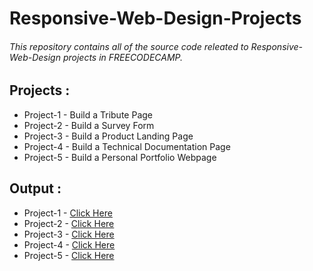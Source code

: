 # Responsive-Web-Design-Projects

###### This repository contains all of the source code releated to Responsive-Web-Design projects in FREECODECAMP.

## Projects :
- Project-1 - Build a Tribute Page
- Project-2 - Build a Survey Form
- Project-3 - Build a Product Landing Page
- Project-4 - Build a Technical Documentation Page
- Project-5 - Build a Personal Portfolio Webpage

## Output :
- Project-1 - [Click Here](https://mandivson.github.io/Responsive-Web-Design-Projects/Project%201/index.html)
- Project-2 - [Click Here](https://mandivson.github.io/Responsive-Web-Design-Projects/Project%202/index.html)
- Project-3 - [Click Here](https://mandivson.github.io/Responsive-Web-Design-Projects/Project%203/index.html#home)
- Project-4 - [Click Here](https://mandivson.github.io/Responsive-Web-Design-Projects/Project%204/index.html#home)
- Project-5 - [Click Here](https://mandivson.github.io/Responsive-Web-Design-Projects/Project%205/)

